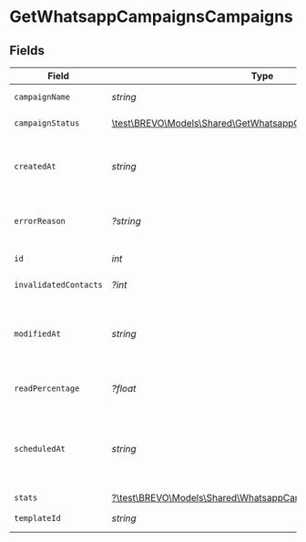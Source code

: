 # GetWhatsappCampaignsCampaigns


## Fields

| Field                                                                                                                     | Type                                                                                                                      | Required                                                                                                                  | Description                                                                                                               | Example                                                                                                                   |
| ------------------------------------------------------------------------------------------------------------------------- | ------------------------------------------------------------------------------------------------------------------------- | ------------------------------------------------------------------------------------------------------------------------- | ------------------------------------------------------------------------------------------------------------------------- | ------------------------------------------------------------------------------------------------------------------------- |
| `campaignName`                                                                                                            | *string*                                                                                                                  | :heavy_check_mark:                                                                                                        | Name of the WhatsApp Campaign                                                                                             | Test Campaign                                                                                                             |
| `campaignStatus`                                                                                                          | [\test\BREVO\Models\Shared\GetWhatsappCampaignsCampaignStatus](../../Models/Shared/GetWhatsappCampaignsCampaignStatus.md) | :heavy_check_mark:                                                                                                        | Status of the WhatsApp Campaign                                                                                           | draft                                                                                                                     |
| `createdAt`                                                                                                               | *string*                                                                                                                  | :heavy_check_mark:                                                                                                        | Creation UTC date-time of the WhatsApp template (YYYY-MM-DDTHH:mm:ss.SSSZ)                                                | 2017-06-01T12:30:00Z                                                                                                      |
| `errorReason`                                                                                                             | *?string*                                                                                                                 | :heavy_minus_sign:                                                                                                        | Error Reason associated with the WhatsApp campaign sending                                                                |                                                                                                                           |
| `id`                                                                                                                      | *int*                                                                                                                     | :heavy_check_mark:                                                                                                        | ID of the WhatsApp Campaign                                                                                               | 1672035851100690                                                                                                          |
| `invalidatedContacts`                                                                                                     | *?int*                                                                                                                    | :heavy_minus_sign:                                                                                                        | Count of invalidated contacts                                                                                             | 0                                                                                                                         |
| `modifiedAt`                                                                                                              | *string*                                                                                                                  | :heavy_check_mark:                                                                                                        | UTC date-time of last modification of the WhatsApp template (YYYY-MM-DDTHH:mm:ss.SSSZ)                                    | 2017-05-01T12:30:00Z                                                                                                      |
| `readPercentage`                                                                                                          | *?float*                                                                                                                  | :heavy_minus_sign:                                                                                                        | Read percentage of the the WhatsApp campaign created                                                                      | 28.57                                                                                                                     |
| `scheduledAt`                                                                                                             | *string*                                                                                                                  | :heavy_check_mark:                                                                                                        | UTC date-time on which WhatsApp campaign is scheduled. Should be in YYYY-MM-DDTHH:mm:ss.SSSZ format                       | 2017-06-01T12:30:00Z                                                                                                      |
| `stats`                                                                                                                   | [?\test\BREVO\Models\Shared\WhatsappCampStats](../../Models/Shared/WhatsappCampStats.md)                                  | :heavy_minus_sign:                                                                                                        | N/A                                                                                                                       |                                                                                                                           |
| `templateId`                                                                                                              | *string*                                                                                                                  | :heavy_check_mark:                                                                                                        | Id of the WhatsApp template                                                                                               | 637660278078655                                                                                                           |